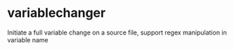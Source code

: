 # variablechanger
Initiate a full variable change on a source file, support regex manipulation in variable name
